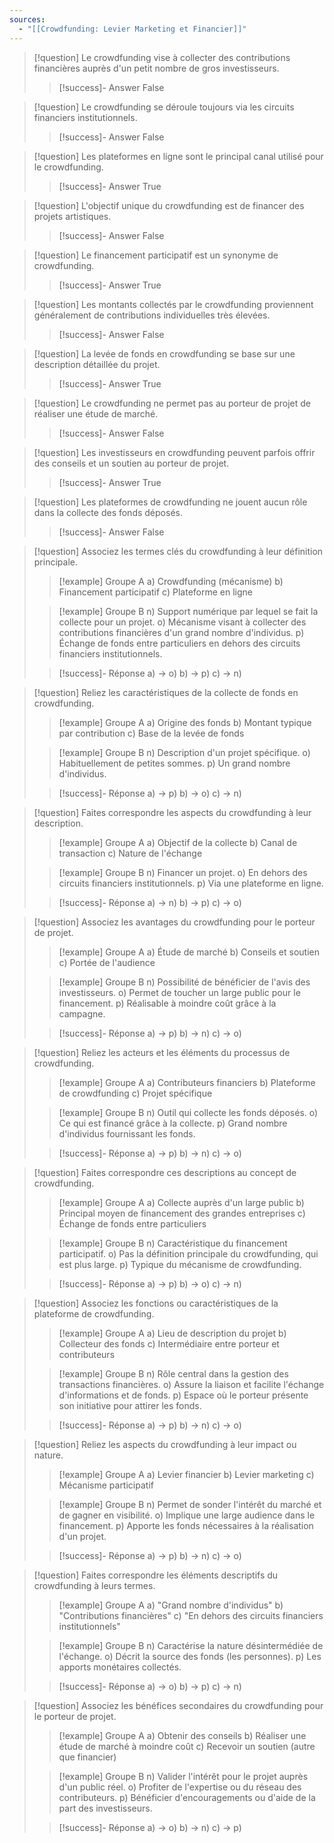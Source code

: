 ```yaml
---
sources:
  - "[[Crowdfunding: Levier Marketing et Financier]]"
---
```

> [!question] Le crowdfunding vise à collecter des contributions financières auprès d'un petit nombre de gros investisseurs.
>> [!success]- Answer
>> False

> [!question] Le crowdfunding se déroule toujours via les circuits financiers institutionnels.
>> [!success]- Answer
>> False

> [!question] Les plateformes en ligne sont le principal canal utilisé pour le crowdfunding.
>> [!success]- Answer
>> True

> [!question] L'objectif unique du crowdfunding est de financer des projets artistiques.
>> [!success]- Answer
>> False

> [!question] Le financement participatif est un synonyme de crowdfunding.
>> [!success]- Answer
>> True

> [!question] Les montants collectés par le crowdfunding proviennent généralement de contributions individuelles très élevées.
>> [!success]- Answer
>> False

> [!question] La levée de fonds en crowdfunding se base sur une description détaillée du projet.
>> [!success]- Answer
>> True

> [!question] Le crowdfunding ne permet pas au porteur de projet de réaliser une étude de marché.
>> [!success]- Answer
>> False

> [!question] Les investisseurs en crowdfunding peuvent parfois offrir des conseils et un soutien au porteur de projet.
>> [!success]- Answer
>> True

> [!question] Les plateformes de crowdfunding ne jouent aucun rôle dans la collecte des fonds déposés.
>> [!success]- Answer
>> False

> [!question] Associez les termes clés du crowdfunding à leur définition principale.
>> [!example] Groupe A
>> a) Crowdfunding (mécanisme)
>> b) Financement participatif
>> c) Plateforme en ligne
>
>> [!example] Groupe B
>> n) Support numérique par lequel se fait la collecte pour un projet.
>> o) Mécanisme visant à collecter des contributions financières d'un grand nombre d'individus.
>> p) Échange de fonds entre particuliers en dehors des circuits financiers institutionnels.
>
>> [!success]- Réponse
>> a) -> o)
>> b) -> p)
>> c) -> n)

> [!question] Reliez les caractéristiques de la collecte de fonds en crowdfunding.
>> [!example] Groupe A
>> a) Origine des fonds
>> b) Montant typique par contribution
>> c) Base de la levée de fonds
>
>> [!example] Groupe B
>> n) Description d'un projet spécifique.
>> o) Habituellement de petites sommes.
>> p) Un grand nombre d'individus.
>
>> [!success]- Réponse
>> a) -> p)
>> b) -> o)
>> c) -> n)

> [!question] Faites correspondre les aspects du crowdfunding à leur description.
>> [!example] Groupe A
>> a) Objectif de la collecte
>> b) Canal de transaction
>> c) Nature de l'échange
>
>> [!example] Groupe B
>> n) Financer un projet.
>> o) En dehors des circuits financiers institutionnels.
>> p) Via une plateforme en ligne.
>
>> [!success]- Réponse
>> a) -> n)
>> b) -> p)
>> c) -> o)

> [!question] Associez les avantages du crowdfunding pour le porteur de projet.
>> [!example] Groupe A
>> a) Étude de marché
>> b) Conseils et soutien
>> c) Portée de l'audience
>
>> [!example] Groupe B
>> n) Possibilité de bénéficier de l'avis des investisseurs.
>> o) Permet de toucher un large public pour le financement.
>> p) Réalisable à moindre coût grâce à la campagne.
>
>> [!success]- Réponse
>> a) -> p)
>> b) -> n)
>> c) -> o)

> [!question] Reliez les acteurs et les éléments du processus de crowdfunding.
>> [!example] Groupe A
>> a) Contributeurs financiers
>> b) Plateforme de crowdfunding
>> c) Projet spécifique
>
>> [!example] Groupe B
>> n) Outil qui collecte les fonds déposés.
>> o) Ce qui est financé grâce à la collecte.
>> p) Grand nombre d'individus fournissant les fonds.
>
>> [!success]- Réponse
>> a) -> p)
>> b) -> n)
>> c) -> o)

> [!question] Faites correspondre ces descriptions au concept de crowdfunding.
>> [!example] Groupe A
>> a) Collecte auprès d'un large public
>> b) Principal moyen de financement des grandes entreprises
>> c) Échange de fonds entre particuliers
>
>> [!example] Groupe B
>> n) Caractéristique du financement participatif.
>> o) Pas la définition principale du crowdfunding, qui est plus large.
>> p) Typique du mécanisme de crowdfunding.
>
>> [!success]- Réponse
>> a) -> p)
>> b) -> o)
>> c) -> n)

> [!question] Associez les fonctions ou caractéristiques de la plateforme de crowdfunding.
>> [!example] Groupe A
>> a) Lieu de description du projet
>> b) Collecteur des fonds
>> c) Intermédiaire entre porteur et contributeurs
>
>> [!example] Groupe B
>> n) Rôle central dans la gestion des transactions financières.
>> o) Assure la liaison et facilite l'échange d'informations et de fonds.
>> p) Espace où le porteur présente son initiative pour attirer les fonds.
>
>> [!success]- Réponse
>> a) -> p)
>> b) -> n)
>> c) -> o)

> [!question] Reliez les aspects du crowdfunding à leur impact ou nature.
>> [!example] Groupe A
>> a) Levier financier
>> b) Levier marketing
>> c) Mécanisme participatif
>
>> [!example] Groupe B
>> n) Permet de sonder l'intérêt du marché et de gagner en visibilité.
>> o) Implique une large audience dans le financement.
>> p) Apporte les fonds nécessaires à la réalisation d'un projet.
>
>> [!success]- Réponse
>> a) -> p)
>> b) -> n)
>> c) -> o)

> [!question] Faites correspondre les éléments descriptifs du crowdfunding à leurs termes.
>> [!example] Groupe A
>> a) "Grand nombre d'individus"
>> b) "Contributions financières"
>> c) "En dehors des circuits financiers institutionnels"
>
>> [!example] Groupe B
>> n) Caractérise la nature désintermédiée de l'échange.
>> o) Décrit la source des fonds (les personnes).
>> p) Les apports monétaires collectés.
>
>> [!success]- Réponse
>> a) -> o)
>> b) -> p)
>> c) -> n)

> [!question] Associez les bénéfices secondaires du crowdfunding pour le porteur de projet.
>> [!example] Groupe A
>> a) Obtenir des conseils
>> b) Réaliser une étude de marché à moindre coût
>> c) Recevoir un soutien (autre que financier)
>
>> [!example] Groupe B
>> n) Valider l'intérêt pour le projet auprès d'un public réel.
>> o) Profiter de l'expertise ou du réseau des contributeurs.
>> p) Bénéficier d'encouragements ou d'aide de la part des investisseurs.
>
>> [!success]- Réponse
>> a) -> o)
>> b) -> n)
>> c) -> p)